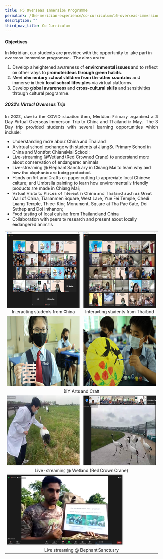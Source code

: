 ```yaml
---
title: P5 Overseas Immersion Programme
permalink: /the-meridian-experience/co-curriculum/p5-overseas-immersion-programme/
description: ""
third_nav_title: Co Curriculum
---
```

#### Objectives

In Meridian, our students are provided with the opportunity to take part in overseas immersion programme.  The aims are to:

<ol>
	<li>Develop a heightened awareness of <b>environmental issues</b> and to reflect on other ways to <b>promote ideas through green habits</b>.</li>
	<li>Meet <b>elementary school children from the other countries</b> and immerse in their <b>local school lifestyles</b> via virtual platforms.</li>
	<li>Develop <b>global awareness</b> and <b>cross-cultural skills</b> and sensitivities through cultural programme.</li>
</ol>

<h5>2022's Virtual Overseas Trip</h5>

<p align = "justify">In 2022, due to the COVID situation then, Meridian Primary organised a 3 Day Virtual Overseas Immersion Trip to China and Thailand in May.  The 3 Day trip provided students with several learning opportunities which include:</p>

<ul>
	<li> Understanding more about China and Thailand</li>
	<li> A virtual school exchange with students at JiangSu Primary School in China and Montfort ChiangMai School;</li>
	<li>Live-streaming @Wetland (Red Crowned Crane) to understand more about conservation of endangered animals</li>
	<li>Live-streaming @ Elephant Sanctuary in Chiang Mai to learn why and how the elephants are being protected.</li>
	<li>Hands on Art and Crafts on paper cutting to appreciate local Chinese culture; and Umbrella painting to learn how environmentally friendly products are made in Chiang Mai;</li>
	<li>Virtual Visits to Places of Interest in China and Thailand such as Great Wall of China, Tiananmen Square, West Lake, Yue Fei Temple, Chedi Luang Temple, Three-King Monument, Square at Tha Pae Gate, Doi Suthep and Doi Inthanon;</li>
	<li>Food tasting of local cuisine from Thailand and China</li>
	<li>Collaboration with peers to research and present about locally endangered animals</li>
</ul>

<table style="width:100%">

  <tr>
    <td><img src="/images/The%20Meridian%20Experience/P5%20Overseas/2023/OIP1.png" style="width:380px;height:250px;float:center"><center>Interacting students from China</center></td>
    <td><img src="/images/The%20Meridian%20Experience/P5%20Overseas/2023/OIP2.png" style="width:380px;height:250px;float:center"><center>Interacting students from Thailand</center></td>
  </tr>
  <tr>
		 <td><img src="/images/The%20Meridian%20Experience/P5%20Overseas/2023/OIP3.jpg" style="width:380px;height:230px;float:center"></td>
    <td><img src="/images/The%20Meridian%20Experience/P5%20Overseas/2023/OIP4.jpg" style="width:380px;height:230px;float:center"></td>
  </tr>
	<tr>
    <td colspan="2"><center>DIY Arts and Craft</center></td>
  </tr>
	<tr>
		<td><img src="/images/The%20Meridian%20Experience/P5%20Overseas/2023/OIP5.png" style="width:380px;height:230px;float:center"></td>
		<td><img src="/images/The%20Meridian%20Experience/P5%20Overseas/2023/OIP6.png" style="width:380px;height:230px;float:center"></td>
  </tr>
	<tr>
    <td colspan="2"><center>Live-streaming @ Wetland (Red Crown Crane)</center></td>
  </tr>
	<tr>
    <td colspan="2"><img src="/images/The%20Meridian%20Experience/P5%20Overseas/2023/OIP7.png" style="width:380px;height:230px;float:center"></td>
  </tr>
	<tr>
    <td colspan="2"><center>Live streaming @ Elephant Sanctuary</center></td>
  </tr>
</table>